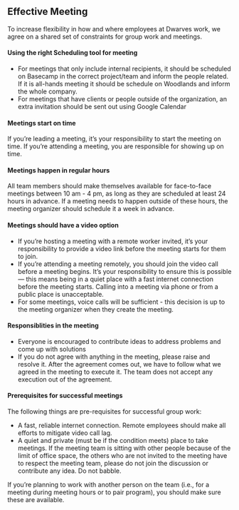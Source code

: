 ## Effective Meeting
To increase flexibility in how and where employees at Dwarves work, we agree on a shared set of constraints for group work and meetings.

#### Using the right Scheduling tool for meeting

* For meetings that only include internal recipients, it should be scheduled on Basecamp in the correct project/team and inform the people related. If it is all-hands meeting it should be schedule on Woodlands and inform the whole company.
* For meetings that have clients or people outside of the organization, an extra invitation should be sent out using Google Calendar

#### Meetings start on time
If you’re leading a meeting, it’s your responsibility to start the meeting on time. If you’re attending a meeting, you are responsible for showing up on time.
#### Meetings happen in regular hours
All team members should make themselves available for face-to-face meetings between 10 am - 4 pm, as long as they are scheduled at least 24 hours in advance. If a meeting needs to happen outside of these hours, the meeting organizer should schedule it a week in advance.

#### Meetings should have a video option
* If you’re hosting a meeting with a remote worker invited, it’s your responsibility to provide a video link before the meeting starts for them to join.
* If you’re attending a meeting remotely, you should join the video call before a meeting begins. It’s your responsibility to ensure this is possible — this means being in a quiet place with a fast internet connection before the meeting starts. Calling into a meeting via phone or from a public place is unacceptable.
* For some meetings, voice calls will be sufficient - this decision is up to the meeting organizer when they create the meeting.

#### Responsiblities in the meeting
* Everyone is encouraged to contribute ideas to address problems and come up with solutions
* If you do not agree with anything in the meeting, please raise and resolve it. After the agreement comes out, we have to follow what we agreed in the meeting to execute it. The team does not accept any execution out of the agreement.

#### Prerequisites for successful meetings
The following things are pre-requisites for successful group work:
* A fast, reliable internet connection. Remote employees should make all efforts to mitigate video call lag.
* A quiet and private (must be if the condition meets) place to take meetings. If the meeting team is sitting with other people because of the limit of office space, the others who are not invited to the meeting have to respect the meeting team, please do not join the discussion or contribute any idea. Do not babble.

If you’re planning to work with another person on the team (i.e., for a meeting during meeting hours or to pair program), you should make sure these are available.
